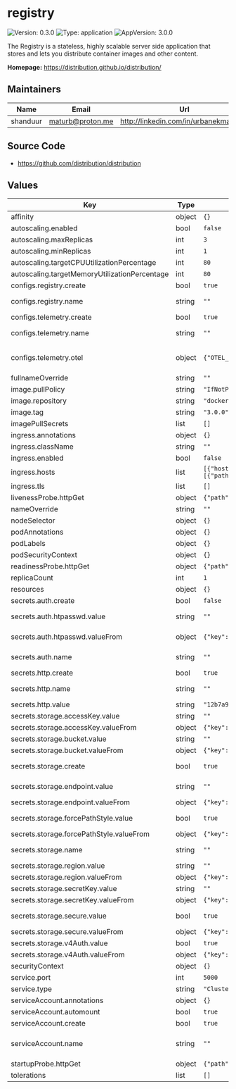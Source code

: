 # registry

![Version: 0.3.0](https://img.shields.io/badge/Version-0.3.0-informational?style=flat) ![Type: application](https://img.shields.io/badge/Type-application-informational?style=flat) ![AppVersion: 3.0.0](https://img.shields.io/badge/AppVersion-3.0.0-informational?style=flat)

The Registry is a stateless, highly scalable server side application that
stores and lets you distribute container images and other content.

**Homepage:** <https://distribution.github.io/distribution/>

## Maintainers

| Name | Email | Url |
| ---- | ------ | --- |
| shanduur | <maturb@proton.me> | <http://linkedin.com/in/urbanekmateusz> |

## Source Code

* <https://github.com/distribution/distribution>

## Values

| Key | Type | Default | Description |
|-----|------|---------|-------------|
| affinity | object | `{}` | Affinity settings for the pods. |
| autoscaling.enabled | bool | `false` | Specifies whether autoscaling is enabled. |
| autoscaling.maxReplicas | int | `3` | Maximum number of replicas for autoscaling. |
| autoscaling.minReplicas | int | `1` | Minimum number of replicas for autoscaling. |
| autoscaling.targetCPUUtilizationPercentage | int | `80` | Target CPU utilization percentage for autoscaling. |
| autoscaling.targetMemoryUtilizationPercentage | int | `80` | Target memory utilization percentage for autoscaling. |
| configs.registry.create | bool | `true` | Specifies whether a config map should be created. |
| configs.registry.name | string | `""` | Specifies name of a config map used to configure the registry. If not filled, uses full name. |
| configs.telemetry.create | bool | `true` | Specifies whether a config map should be created. |
| configs.telemetry.name | string | `""` | Specifies name of a config map used to configure the registry. If not filled, uses full name. |
| configs.telemetry.otel | object | `{"OTEL_TRACES_EXPORTER":"none"}` | OpenTelemetry SDK environment variables. https://opentelemetry.io/docs/specs/otel/configuration/sdk-environment-variables/ |
| fullnameOverride | string | `""` | Override for the full name. |
| image.pullPolicy | string | `"IfNotPresent"` | Image pull policy. |
| image.repository | string | `"docker.io/library/registry"` | Registry and repository for the registry image. |
| image.tag | string | `"3.0.0"` | Tag for the image. |
| imagePullSecrets | list | `[]` | Secrets for pulling images. |
| ingress.annotations | object | `{}` | Annotations to add to the ingress. |
| ingress.className | string | `""` | Ingress class name. |
| ingress.enabled | bool | `false` | Specifies whether ingress should be enabled. |
| ingress.hosts | list | `[{"host":"registry.example.local","paths":[{"path":"/","pathType":"ImplementationSpecific"}]}]` | List of ingress hosts. |
| ingress.tls | list | `[]` | List of TLS configurations for the ingress. |
| livenessProbe.httpGet | object | `{"path":"/debug/health","port":"debug"}` | Liveness probe configuration. |
| nameOverride | string | `""` | Override for the name. |
| nodeSelector | object | `{}` | Node selector for the pods. |
| podAnnotations | object | `{}` | Annotations to be added to the pods. |
| podLabels | object | `{}` | Labels to be added to the pods. |
| podSecurityContext | object | `{}` |  |
| readinessProbe.httpGet | object | `{"path":"/debug/health","port":"debug"}` | Readiness probe configuration. |
| replicaCount | int | `1` | Number of replicas for the deployment. |
| resources | object | `{}` |  |
| secrets.auth.create | bool | `false` | Specifies whether a secret should be created. |
| secrets.auth.htpasswd.value | string | `""` | Directly specify the htpasswd content for basic authentication. |
| secrets.auth.htpasswd.valueFrom | object | `{"key":"htpasswd","optional":true,"secret":""}` | Reference an existing Kubernetes secret and key for htpasswd. |
| secrets.auth.name | string | `""` | Specifies name of a secret used to configure the registry. If not filled, uses full name. |
| secrets.http.create | bool | `true` | Specifies whether a secret should be created. |
| secrets.http.name | string | `""` | Specifies name of a secret used to configure the registry. If not filled, uses full name. |
| secrets.http.value | string | `"12b7a9c9-3c30-4cea-b868-f9942ab82d9a"` | Value of the shared HTTP secret. |
| secrets.storage.accessKey.value | string | `""` | Access key for the S3-compatible storage backend. |
| secrets.storage.accessKey.valueFrom | object | `{"key":"awsaccesskey","optional":false,"secretName":""}` | Reference to an existing Secret containing the access key. |
| secrets.storage.bucket.value | string | `""` | S3 bucket name where registry data will be stored. |
| secrets.storage.bucket.valueFrom | object | `{"key":"bucket","optional":false,"secretName":""}` | Reference to an existing Secret containing the bucket name. |
| secrets.storage.create | bool | `true` | Specifies whether a secret should be created. If false, you must provide an existing Secret via .name or .[*].valueFrom. |
| secrets.storage.endpoint.value | string | `""` | Endpoint for the S3-compatible storage backend (e.g. https://s3.amazonaws.com). |
| secrets.storage.endpoint.valueFrom | object | `{"key":"endpoint","optional":false,"secretName":""}` | Reference to an existing Secret containing the endpoint. |
| secrets.storage.forcePathStyle.value | bool | `true` | Whether to force path-style URLs (true = path-style, false = virtual-hosted-style). |
| secrets.storage.forcePathStyle.valueFrom | object | `{"key":"forcePathStyle","optional":true,"secretName":""}` | Reference to an existing Secret containing this value. |
| secrets.storage.name | string | `""` | Specifies name of a secret used to configure the registry. If not filled, uses full name. |
| secrets.storage.region.value | string | `""` | AWS region or equivalent region for the storage backend. |
| secrets.storage.region.valueFrom | object | `{"key":"region","optional":false,"secretName":""}` | Reference to an existing Secret containing the region. |
| secrets.storage.secretKey.value | string | `""` | Secret key for the S3-compatible storage backend. |
| secrets.storage.secretKey.valueFrom | object | `{"key":"awssecretkey","optional":false,"secretName":""}` | Reference to an existing Secret containing the secret key. |
| secrets.storage.secure.value | bool | `true` | Whether to use secure (HTTPS) connections to the storage backend. |
| secrets.storage.secure.valueFrom | object | `{"key":"secure","optional":true,"secretName":""}` | Reference to an existing Secret containing this value. |
| secrets.storage.v4Auth.value | bool | `true` | Whether to enforce AWS Signature V4 authentication. |
| secrets.storage.v4Auth.valueFrom | object | `{"key":"v4Auth","optional":true,"secretName":""}` | Reference to an existing Secret containing this value. |
| securityContext | object | `{}` |  |
| service.port | int | `5000` | Service port. |
| service.type | string | `"ClusterIP"` | Service type. |
| serviceAccount.annotations | object | `{}` | Annotations to add to the service account. |
| serviceAccount.automount | bool | `true` | Automatically mount a ServiceAccount's API credentials. |
| serviceAccount.create | bool | `true` | Specifies whether a service account should be created. |
| serviceAccount.name | string | `""` | The name of the service account to use. If not set and create is true, a name is generated using the fullname template. |
| startupProbe.httpGet | object | `{"path":"/debug/health","port":"debug"}` | Startup probe configuration. |
| tolerations | list | `[]` | Tolerations for the pods. |


